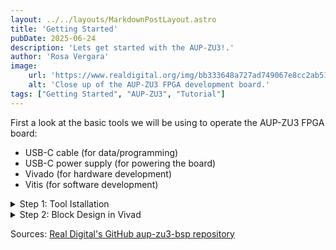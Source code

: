```yaml
---
layout: ../../layouts/MarkdownPostLayout.astro
title: 'Getting Started'
pubDate: 2025-06-24
description: 'Lets get started with the AUP-ZU3!.'
author: 'Rosa Vergara'
image:
    url: 'https://www.realdigital.org/img/bb333648a727ad749067e8cc2ab51f6c.png'
    alt: 'Close up of the AUP-ZU3 FPGA development board.'
tags: ["Getting Started", "AUP-ZU3", "Tutorial"]
---
```

First a look at the basic tools we will be using to operate the AUP-ZU3 FPGA board:
<ul>
    <li>USB-C cable (for data/programming)</li>
    <li>USB-C power supply (for powering the board)</li>
    <li>Vivado (for hardware development)</li>
    <li>Vitis (for software development)</li>
</ul>

<details>
    <summary>Step 1: Tool Istallation</summary>
    <div class="content">
        content that can be expanded or collapesd.
    </div>
</details>

<details>
  <summary>Step 2: Block Design in Vivad</summary>
  content that can be expanded or collapesd.
</details>

<style>
  .content {
    display: none;
  }
  details[open] .content {
    display: block;
  }
  summary {
    cursor: pointer;
  }
</style>

Sources:
<a href="https://github.com/RealDigitalOrg/aup-zu3-bsp" target="_blank" rel="noopener noreferrer">Real Digital's GitHub aup-zu3-bsp repository
</a>